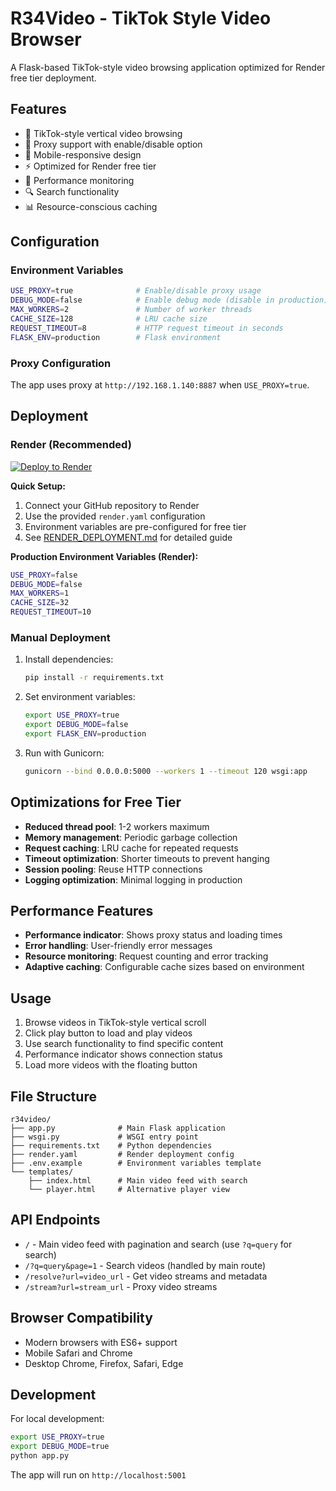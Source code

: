 # R34Video - TikTok Style Video Browser

A Flask-based TikTok-style video browsing application optimized for Render free tier deployment.

## Features

- 🎥 TikTok-style vertical video browsing
- 🔄 Proxy support with enable/disable option
- 📱 Mobile-responsive design
- ⚡ Optimized for Render free tier
- 🎯 Performance monitoring
- 🔍 Search functionality
- 📊 Resource-conscious caching

## Configuration

### Environment Variables

```bash
USE_PROXY=true              # Enable/disable proxy usage
DEBUG_MODE=false            # Enable debug mode (disable in production)
MAX_WORKERS=2               # Number of worker threads
CACHE_SIZE=128              # LRU cache size
REQUEST_TIMEOUT=8           # HTTP request timeout in seconds
FLASK_ENV=production        # Flask environment
```

### Proxy Configuration

The app uses proxy at `http://192.168.1.140:8887` when `USE_PROXY=true`.

## Deployment

### Render (Recommended)

[![Deploy to Render](https://render.com/images/deploy-to-render-button.svg)](https://render.com/deploy)

**Quick Setup:**
1. Connect your GitHub repository to Render
2. Use the provided `render.yaml` configuration  
3. Environment variables are pre-configured for free tier
4. See [RENDER_DEPLOYMENT.md](RENDER_DEPLOYMENT.md) for detailed guide

**Production Environment Variables (Render):**
```bash
USE_PROXY=false
DEBUG_MODE=false
MAX_WORKERS=1
CACHE_SIZE=32
REQUEST_TIMEOUT=10
```

### Manual Deployment

1. Install dependencies:
   ```bash
   pip install -r requirements.txt
   ```

2. Set environment variables:
   ```bash
   export USE_PROXY=true
   export DEBUG_MODE=false
   export FLASK_ENV=production
   ```

3. Run with Gunicorn:
   ```bash
   gunicorn --bind 0.0.0.0:5000 --workers 1 --timeout 120 wsgi:app
   ```

## Optimizations for Free Tier

- **Reduced thread pool**: 1-2 workers maximum
- **Memory management**: Periodic garbage collection
- **Request caching**: LRU cache for repeated requests
- **Timeout optimization**: Shorter timeouts to prevent hanging
- **Session pooling**: Reuse HTTP connections
- **Logging optimization**: Minimal logging in production

## Performance Features

- **Performance indicator**: Shows proxy status and loading times
- **Error handling**: User-friendly error messages
- **Resource monitoring**: Request counting and error tracking
- **Adaptive caching**: Configurable cache sizes based on environment

## Usage

1. Browse videos in TikTok-style vertical scroll
2. Click play button to load and play videos
3. Use search functionality to find specific content
4. Performance indicator shows connection status
5. Load more videos with the floating button

## File Structure

```
r34video/
├── app.py              # Main Flask application
├── wsgi.py             # WSGI entry point
├── requirements.txt    # Python dependencies
├── render.yaml         # Render deployment config
├── .env.example        # Environment variables template
└── templates/
    ├── index.html      # Main video feed with search
    └── player.html     # Alternative player view
```

## API Endpoints

- `/` - Main video feed with pagination and search (use `?q=query` for search)
- `/?q=query&page=1` - Search videos (handled by main route)
- `/resolve?url=video_url` - Get video streams and metadata
- `/stream?url=stream_url` - Proxy video streams

## Browser Compatibility

- Modern browsers with ES6+ support
- Mobile Safari and Chrome
- Desktop Chrome, Firefox, Safari, Edge

## Development

For local development:

```bash
export USE_PROXY=true
export DEBUG_MODE=true
python app.py
```

The app will run on `http://localhost:5001`